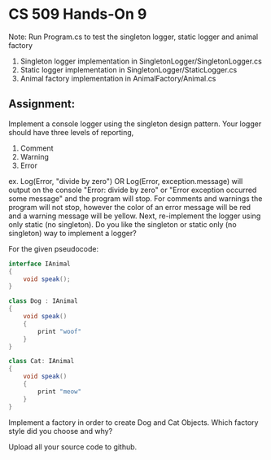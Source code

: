 # CS 509 Hands-On 9

Note: Run Program.cs to test the singleton logger, static logger and animal factory
1. Singleton logger implementation in SingletonLogger/SingletonLogger.cs
2. Static logger implementation in SingletonLogger/StaticLogger.cs
3. Animal factory implementation in AnimalFactory/Animal.cs

## Assignment:

Implement a console logger using the singleton design pattern. Your logger should have three levels of reporting,
1. Comment
2. Warning
3. Error

ex. Log(Error, "divide by zero") OR Log(Error, exception.message) will output on the console "Error: divide by zero" or "Error exception occurred some message" and the program will stop. For comments and warnings the program will not stop, however the color of an error message will be red and a warning message will be yellow. Next, re-implement the logger using only static (no singleton). Do you like the singleton or static only (no singleton) way to implement a logger?

For the given pseudocode:

```C#
interface IAnimal
{
    void speak();
}

class Dog : IAnimal
{
    void speak()
    {
        print "woof"
    }
}

class Cat: IAnimal
{
    void speak()
    {
        print "meow"
    }
}
```

Implement a factory in order to create Dog and Cat Objects. Which factory style did you choose and why?

 

Upload all your source code to github.
